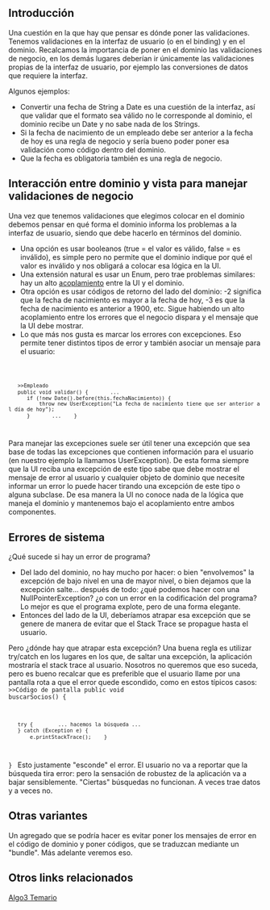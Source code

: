 Introducción
------------

Una cuestión en la que hay que pensar es dónde poner las validaciones. Tenemos validaciones en la interfaz de usuario (o en el binding) y en el dominio. Recalcamos la importancia de poner en el dominio las validaciones de negocio, en los demás lugares deberían ir únicamente las validaciones propias de la interfaz de usuario, por ejemplo las conversiones de datos que requiere la interfaz.

Algunos ejemplos:

-   Convertir una fecha de String a Date es una cuestión de la interfaz, así que validar que el formato sea válido no le corresponde al dominio, el dominio recibe un Date y no sabe nada de los Strings.
-   Si la fecha de nacimiento de un empleado debe ser anterior a la fecha de hoy es una regla de negocio y sería bueno poder poner esa validación como código dentro del dominio.
-   Que la fecha es obligatoria también es una regla de negocio.

Interacción entre dominio y vista para manejar validaciones de negocio
----------------------------------------------------------------------

Una vez que tenemos validaciones que elegimos colocar en el dominio debemos pensar en qué forma el dominio informa los problemas a la interfaz de usuario, siendo que debe hacerlo en términos del dominio.

-   Una opción es usar booleanos (true = el valor es válido, false = es inválido), es simple pero no permite que el dominio indique por qué el valor es inválido y nos obligará a colocar esa lógica en la UI.
-   Una extensión natural es usar un Enum, pero trae problemas similares: hay un alto [acoplamiento](conceptos-basicos-del-diseno-acoplamiento.md) entre la UI y el dominio.
-   Otra opción es usar códigos de retorno del lado del dominio: -2 significa que la fecha de nacimiento es mayor a la fecha de hoy, -3 es que la fecha de nacimiento es anterior a 1900, etc. Sigue habiendo un alto acoplamiento entre los errores que el negocio dispara y el mensaje que la UI debe mostrar.
-   Lo que más nos gusta es marcar los errores con excepciones. Eso permite tener distintos tipos de error y también asociar un mensaje para el usuario:

<code>

`   >>Empleado`
`   public void validar() {`
`      ...`
`      if (!new Date().before(this.fechaNacimiento)) {`
`          throw new UserException("La fecha de nacimiento tiene que ser anterior al día de hoy");`
`      }`
`      ...`
`   }`

</code>

Para manejar las excepciones suele ser útil tener una excepción que sea base de todas las excepciones que contienen información para el usuario (en nuestro ejemplo la llamamos UserException). De esta forma siempre que la UI reciba una excepción de este tipo sabe que debe mostrar el mensaje de error al usuario y cualquier objeto de dominio que necesite informar un error lo puede hacer tirando una excepción de este tipo o alguna subclase. De esa manera la UI no conoce nada de la lógica que maneja el dominio y mantenemos bajo el acoplamiento entre ambos componentes.

Errores de sistema
------------------

¿Qué sucede si hay un error de programa?

-   Del lado del dominio, no hay mucho por hacer: o bien "envolvemos" la excepción de bajo nivel en una de mayor nivel, o bien dejamos que la excepción salte... después de todo: ¿qué podemos hacer con una NullPointerException? ¿o con un error en la codificación del programa? Lo mejor es que el programa explote, pero de una forma elegante.
-   Entonces del lado de la UI, deberíamos atrapar esa excepción que se genere de manera de evitar que el Stack Trace se propague hasta el usuario.

Pero ¿dónde hay que atrapar esta excepción? Una buena regla es utilizar try/catch en los lugares en los que, de saltar una excepción, la aplicación mostraría el stack trace al usuario. Nosotros no queremos que eso suceda, pero es bueno recalcar que es preferible que el usuario llame por una pantalla rota a que el error quede escondido, como en estos típicos casos: <code> &gt;&gt;Código de pantalla public void buscarSocios() {

`   try {`
`       ... hacemos la búsqueda ...`
`   } catch (Exception e) {`
`       e.printStackTrace();`
`   }`

} </code> Esto justamente "esconde" el error. El usuario no va a reportar que la búsqueda tira error: pero la sensación de robustez de la aplicación va a bajar sensiblemente. "Ciertas" búsquedas no funcionan. A veces trae datos y a veces no.

Otras variantes
---------------

Un agregado que se podría hacer es evitar poner los mensajes de error en el código de dominio y poner códigos, que se traduzcan mediante un "bundle". Más adelante veremos eso.

Otros links relacionados
------------------------

[Algo3 Temario](algo3-temario.md)
